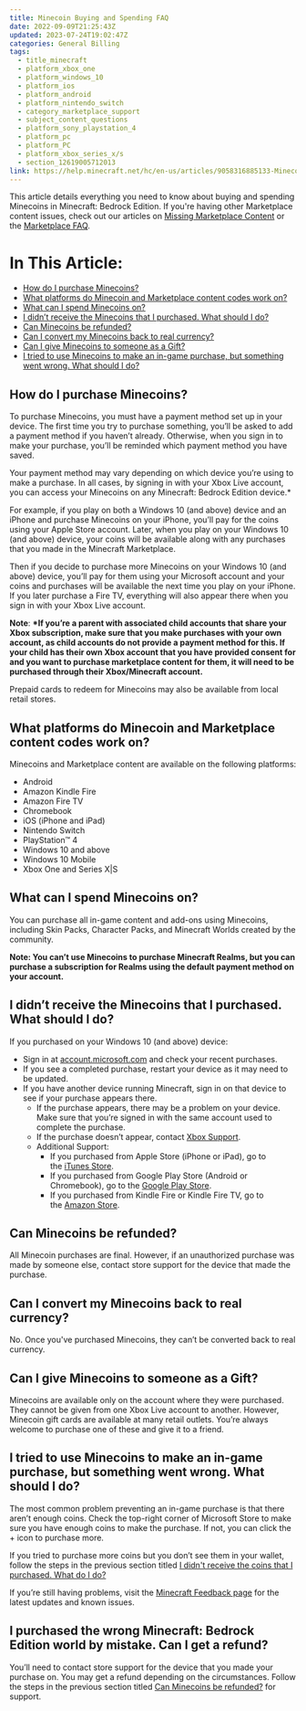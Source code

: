 ```yaml
---
title: Minecoin Buying and Spending FAQ
date: 2022-09-09T21:25:43Z
updated: 2023-07-24T19:02:47Z
categories: General Billing
tags:
  - title_minecraft
  - platform_xbox_one
  - platform_windows_10
  - platform_ios
  - platform_android
  - platform_nintendo_switch
  - category_marketplace_support
  - subject_content_questions
  - platform_sony_playstation_4
  - platform_pc
  - platform_PC
  - platform_xbox_series_x/s
  - section_12619005712013
link: https://help.minecraft.net/hc/en-us/articles/9058316885133-Minecoin-Buying-and-Spending-FAQ
---
```


This article details everything you need to know about buying and spending Minecoins in Minecraft: Bedrock Edition. If you're having other Marketplace content issues, check out our articles on [Missing Marketplace Content](./Minecraft-Marketplace-Issues-and-Missing-Content-FAQ.md) or the [Marketplace FAQ](../Minecraft-Bedrock-Edition-Billing/Minecraft-Marketplace-FAQ.md).

# In This Article:

- [How do I purchase Minecoins?](#how-do-i-purchase-minecoins)
- [What platforms do Minecoin and Marketplace content codes work on?](#what-platforms-do-minecoin-and-marketplace-content-codes-work-on)
- [What can I spend Minecoins on?](#what-can-i-spend-minecoins-on)
- [I didn’t receive the Minecoins that I purchased. What should I do?](#i-didnt-receive-the-minecoins-that-i-purchased-what-should-i-do)
- [Can Minecoins be refunded?](#can-minecoins-be-refunded)
- [Can I convert my Minecoins back to real currency?](#can-i-convert-my-minecoins-back-to-real-currency)
- [Can I give Minecoins to someone as a Gift?](#can-i-give-minecoins-to-someone-as-a-gift)
- [I tried to use Minecoins to make an in-game purchase, but something went wrong. What should I do?](#i-tried-to-use-minecoins-to-make-an-in-game-purchase-but-something-went-wrong-what-should-i-do)

## How do I purchase Minecoins?

To purchase Minecoins, you must have a payment method set up in your device. The first time you try to purchase something, you’ll be asked to add a payment method if you haven’t already. Otherwise, when you sign in to make your purchase, you’ll be reminded which payment method you have saved.

Your payment method may vary depending on which device you’re using to make a purchase. In all cases, by signing in with your Xbox Live account, you can access your Minecoins on any Minecraft: Bedrock Edition device.\*

For example, if you play on both a Windows 10 (and above) device and an iPhone and purchase Minecoins on your iPhone, you’ll pay for the coins using your Apple Store account. Later, when you play on your Windows 10 (and above) device, your coins will be available along with any purchases that you made in the Minecraft Marketplace.

Then if you decide to purchase more Minecoins on your Windows 10 (and above) device, you’ll pay for them using your Microsoft account and your coins and purchases will be available the next time you play on your iPhone. If you later purchase a Fire TV, everything will also appear there when you sign in with your Xbox Live account.

**Note**: **\*If you’re a parent with associated child accounts that share your Xbox subscription, make sure that you make purchases with your own account, as child accounts do not provide a payment method for this. If your child has their own Xbox account that you have provided consent for and you want to purchase marketplace content for them, it will need to be purchased through their Xbox/Minecraft account.**

Prepaid cards to redeem for Minecoins may also be available from local retail stores.

## What platforms do Minecoin and Marketplace content codes work on?

Minecoins and Marketplace content are available on the following platforms:

- Android
- Amazon Kindle Fire
- Amazon Fire TV
- Chromebook
- iOS (iPhone and iPad)
- Nintendo Switch
- PlayStation™ 4
- Windows 10 and above
- Windows 10 Mobile
- Xbox One and Series X\|S

## What can I spend Minecoins on?

You can purchase all in-game content and add-ons using Minecoins, including Skin Packs, Character Packs, and Minecraft Worlds created by the community.

**Note: You can’t use Minecoins to purchase Minecraft Realms, but you can purchase a subscription for Realms using the default payment method on your account.**

## I didn’t receive the Minecoins that I purchased. What should I do?

If you purchased on your Windows 10 (and above) device:

- Sign in at [account.microsoft.com](https://account.microsoft.com/) and check your recent purchases.
- If you see a completed purchase, restart your device as it may need to be updated.
- If you have another device running Minecraft, sign in on that device to see if your purchase appears there.
  - If the purchase appears, there may be a problem on your device. Make sure that you’re signed in with the same account used to complete the purchase.
  - If the purchase doesn’t appear, contact [Xbox Support](https://support.xbox.com/en-US/contact-us).
  - Additional Support:
    - If you purchased from Apple Store (iPhone or iPad), go to the [iTunes Store](https://itunes.apple.com/app/minecraft-pocket-edition/id479516143).
    - If you purchased from Google Play Store (Android or Chromebook), go to the [Google Play Store](https://play.google.com/store/apps/details?id=com.mojang.minecraftpe).
    - If you purchased from Kindle Fire or Kindle Fire TV, go to the [Amazon Store](https://www.amazon.com/Mojang-Minecraft-Pocket-Edition/dp/B00992CF6W/).

## Can Minecoins be refunded?

All Minecoin purchases are final. However, if an unauthorized purchase was made by someone else, contact store support for the device that made the purchase.

## Can I convert my Minecoins back to real currency?

No. Once you've purchased Minecoins, they can’t be converted back to real currency.

## Can I give Minecoins to someone as a Gift?

Minecoins are available only on the account where they were purchased. They cannot be given from one Xbox Live account to another. However, Minecoin gift cards are available at many retail outlets. You’re always welcome to purchase one of these and give it to a friend.

## I tried to use Minecoins to make an in-game purchase, but something went wrong. What should I do?

The most common problem preventing an in-game purchase is that there aren’t enough coins. Check the top-right corner of Microsoft Store to make sure you have enough coins to make the purchase. If not, you can click the + icon to purchase more.

If you tried to purchase more coins but you don’t see them in your wallet, follow the steps in the previous section titled [I didn't receive the coins that I purchased. What do I do?](#i-didnt-receive-the-minecoins-that-i-purchased-what-should-i-do)

If you’re still having problems, visit the [Minecraft Feedback page](https://feedback.minecraft.net/) for the latest updates and known issues.

## I purchased the wrong Minecraft: Bedrock Edition world by mistake. Can I get a refund?

You’ll need to contact store support for the device that you made your purchase on. You may get a refund depending on the circumstances. Follow the steps in the previous section titled [Can Minecoins be refunded?](https://support.xbox.com/games/game-titles/minecraft-marketplace-faq#Refund) for support.
